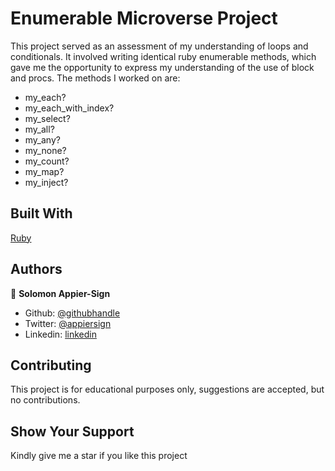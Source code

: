 # Enumerable Microverse Project
This project served as an assessment of my understanding of loops and conditionals.
It involved writing identical ruby enumerable methods, which gave me the opportunity to
express my understanding of the use of block and procs.
The methods I worked on are:
- my_each?
- my_each_with_index?
- my_select?
- my_all?
- my_any?
- my_none?
- my_count?
- my_map?
- my_inject?

## Built With
[Ruby](https://www.ruby-lang.org/en/)

## Authors

👤 **Solomon Appier-Sign**

- Github: [@githubhandle](https://github.com/appiersign)
- Twitter: [@appiersign](https://twitter.com/appiersign)
- Linkedin: [linkedin](https://www.linkedin.com/in/solomon-appier-sign/)

## Contributing

This project is for educational purposes only, suggestions are accepted, but no contributions.

## Show Your Support

Kindly give me a star if you like this project
